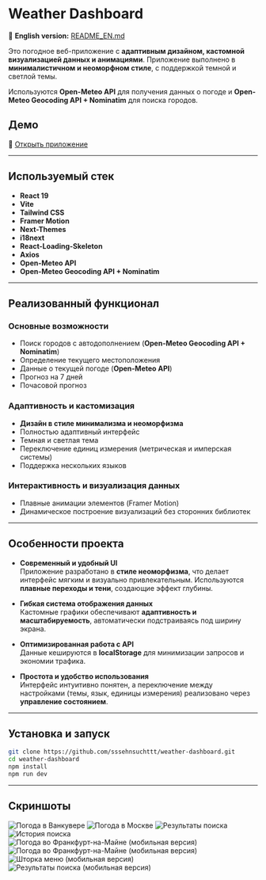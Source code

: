 # Weather Dashboard

📖 **English version:** [README_EN.md](/README.en.md)

Это погодное веб-приложение с **адаптивным дизайном, кастомной визуализацией данных и анимациями**. Приложение выполнено в **минималистичном и неоморфном стиле**, с поддержкой темной и светлой темы.  

Используются **Open-Meteo API** для получения данных о погоде и **Open-Meteo Geocoding API + Nominatim** для поиска городов.

## Демо
🔗 [Открыть приложение](https://sssehnsuchttt.github.io/weather-dashboard/)  

---

## Используемый стек

- **React 19**
- **Vite**
- **Tailwind CSS**
- **Framer Motion**
- **Next-Themes**
- **i18next**
- **React-Loading-Skeleton**
- **Axios**
- **Open-Meteo API**
- **Open-Meteo Geocoding API + Nominatim**

---

## Реализованный функционал

### Основные возможности
- Поиск городов с автодополнением (**Open-Meteo Geocoding API + Nominatim**)  
- Определение текущего местоположения  
- Данные о текущей погоде (**Open-Meteo API**)  
- Прогноз на 7 дней  
- Почасовой прогноз  

### Адаптивность и кастомизация
- **Дизайн в стиле минимализма и неоморфизма**  
- Полностью адаптивный интерфейс
- Темная и светлая тема  
- Переключение единиц измерения (метрическая и имперская системы)  
- Поддержка нескольких языков  

### Интерактивность и визуализация данных
- Плавные анимации элементов (Framer Motion)  
- Динамическое построение визуализаций без сторонних библиотек  

---

## Особенности проекта

- **Современный и удобный UI**  
Приложение разработано в **стиле неоморфизма**, что делает интерфейс мягким и визуально привлекательным. Используются **плавные переходы и тени**, создающие эффект глубины.  

- **Гибкая система отображения данных**  
Кастомные графики обеспечивают **адаптивность и масштабируемость**, автоматически подстраиваясь под ширину экрана.  

- **Оптимизированная работа с API**  
Данные кешируются в **localStorage** для минимизации запросов и экономии трафика.  

- **Простота и удобство использования**  
Интерфейс интуитивно понятен, а переключение между настройками (темы, язык, единицы измерения) реализовано через **управление состоянием**.  

---

## Установка и запуск

```sh
git clone https://github.com/sssehnsuchttt/weather-dashboard.git
cd weather-dashboard
npm install
npm run dev
```

---

## Скриншоты

![Погода в Ванкувере](img/image_2025-03-11_03-15-14.png)
![Погода в Москве](img/image_2025-03-11_03-15-13.png)
![Результаты поиска](img/image_2025-03-11_03-15-14%20(2).png)
![История поиска](img/image_2025-03-11_03-15-14%20(3).png)
![Погода во Франкфурт-на-Майне (мобильная версия)](img/image_2025-03-11_03-15-15.png) ![Погода во Франкфурт-на-Майне (мобильная версия)](img/image_2025-03-11_03-15-15%20(2).png)
![Шторка меню (мобильная версия)](img/image_2025-03-11_03-15-15%20(3).png) ![Результаты поиска (мобильная версия)](img/image_2025-03-11_03-15-15%20(4).png)
